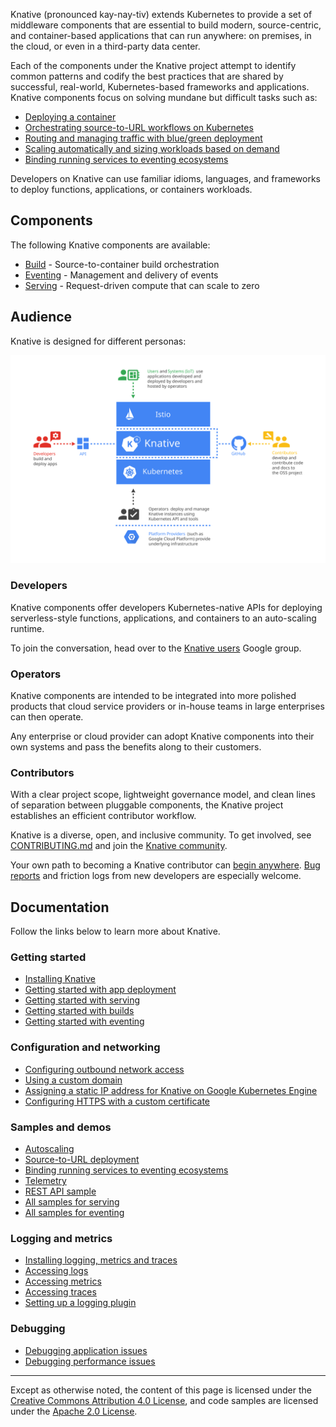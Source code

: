 
Knative (pronounced kay-nay-tiv) extends Kubernetes to provide a set of
middleware components that are essential to build modern, source-centric, and
container-based applications that can run anywhere: on premises, in the cloud,
or even in a third-party data center.

Each of the components under the Knative project attempt to identify common
patterns and codify the best practices that are shared by successful,
real-world, Kubernetes-based frameworks and applications. Knative components
focus on solving mundane but difficult tasks such as:

- [Deploying a container](./install/getting-started-knative-app.md)
- [Orchestrating source-to-URL workflows on Kubernetes](./serving/samples/source-to-url-go/)
- [Routing and managing traffic with blue/green deployment](./serving/samples/blue-green-deployment.md)
- [Scaling automatically and sizing workloads based on demand](./serving/samples/autoscale-go/)
- [Binding running services to eventing ecosystems](./eventing/samples/kubernetes-event-source/)

Developers on Knative can use familiar idioms, languages, and frameworks to
deploy functions, applications, or containers workloads.

## Components

The following Knative components are available:

- [Build](https://github.com/knative/build) - Source-to-container build
  orchestration
- [Eventing](https://github.com/knative/eventing) - Management and delivery of
  events
- [Serving](https://github.com/knative/serving) - Request-driven compute that
  can scale to zero

## Audience

Knative is designed for different personas:

![Diagram that displays different Audiences for Knative](./images/knative-audience.svg)

### Developers

Knative components offer developers Kubernetes-native APIs for deploying
serverless-style functions, applications, and containers to an auto-scaling
runtime.

To join the conversation, head over to the
[Knative users](https://groups.google.com/d/forum/knative-users) Google group.

### Operators

Knative components are intended to be integrated into more polished products
that cloud service providers or in-house teams in large enterprises can then
operate.

Any enterprise or cloud provider can adopt Knative components into their own
systems and pass the benefits along to their customers.

### Contributors

With a clear project scope, lightweight governance model, and clean lines of
separation between pluggable components, the Knative project establishes an
efficient contributor workflow.

Knative is a diverse, open, and inclusive community. To get involved, see
[CONTRIBUTING.md](../contributing/CONTRIBUTING.md) and join the
[Knative community](../community/).

Your own path to becoming a Knative contributor can
[begin anywhere](https://github.com/knative/serving/issues?q=is%3Aissue+is%3Aopen+sort%3Aupdated-desc+label%3Akind%2Fgood-first-issue).
[Bug reports](https://github.com/knative/serving/issues/new) and friction logs
from new developers are especially welcome.

## Documentation

Follow the links below to learn more about Knative.

### Getting started

- [Installing Knative](./install/README.md)
- [Getting started with app deployment](./install/getting-started-knative-app.md)
- [Getting started with serving](./serving)
- [Getting started with builds](./build)
- [Getting started with eventing](./eventing)

### Configuration and networking

- [Configuring outbound network access](./serving/outbound-network-access.md)
- [Using a custom domain](./serving/using-a-custom-domain.md)
- [Assigning a static IP address for Knative on Google Kubernetes Engine](./serving/gke-assigning-static-ip-address.md)
- [Configuring HTTPS with a custom certificate](./serving/using-an-ssl-cert.md)

### Samples and demos

- [Autoscaling](./serving/samples/autoscale-go/README.md)
- [Source-to-URL deployment](./serving/samples/source-to-url-go/README.md)
- [Binding running services to eventing ecosystems](./eventing/samples/kubernetes-event-source/)
- [Telemetry](./serving/samples/telemetry-go/README.md)
- [REST API sample](./serving/samples/rest-api-go/README.md)
- [All samples for serving](./serving/samples/)
- [All samples for eventing](./eventing/samples/)

### Logging and metrics

- [Installing logging, metrics and traces](./serving/installing-logging-metrics-traces.md)
- [Accessing logs](./serving/accessing-logs.md)
- [Accessing metrics](./serving/accessing-metrics.md)
- [Accessing traces](./serving/accessing-traces.md)
- [Setting up a logging plugin](./serving/setting-up-a-logging-plugin.md)

### Debugging

- [Debugging application issues](./serving/debugging-application-issues.md)
- [Debugging performance issues](./serving/debugging-performance-issues.md)

---

Except as otherwise noted, the content of this page is licensed under the
[Creative Commons Attribution 4.0 License](https://creativecommons.org/licenses/by/4.0/),
and code samples are licensed under the
[Apache 2.0 License](https://www.apache.org/licenses/LICENSE-2.0).
